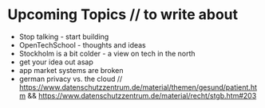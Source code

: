 # Upcoming Topics // to write about

 * Stop talking - start building
 * OpenTechSchool - thoughts and ideas
 * Stockholm is a bit colder - a view on tech in the north
 * get your idea out asap
 * app market systems are broken
 * german privacy vs. the cloud // https://www.datenschutzzentrum.de/material/themen/gesund/patient.htm && https://www.datenschutzzentrum.de/material/recht/stgb.htm#203